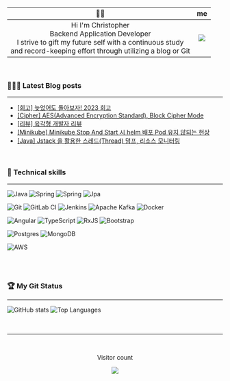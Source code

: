 
🙋‍♂️     | me
:-------------------------:|:-------------------------:
Hi I'm Christopher<br>Backend Application Developer<br>I strive to gift my future self with a continuous study<br>and record-keeping effort through utilizing a blog or Git |  ![](https://user-images.githubusercontent.com/61622657/222030844-7839aebc-1326-435e-9150-22538e3af32a.gif)

<br/>

### 👨🏻‍💻 Latest Blog posts
***
<!-- christopher3810:START -->
- [[회고] 늦었어도 돌아보자! 2023 회고](https://colevelup.tistory.com/52)
- [[Cipher] AES&lpar;Advanced Encryption Standard&rpar;, Block Cipher Mode](https://colevelup.tistory.com/51)
- [[리뷰] 육각형 개발자 리뷰](https://colevelup.tistory.com/50)
- [[Minikube] Minikube Stop And Start 시 helm 배포 Pod 유지 않되는 현상](https://colevelup.tistory.com/49)
- [[Java] Jstack 을 활용한 스레드&lpar;Thread&rpar; 덤프, 리소스 모니터링](https://colevelup.tistory.com/48)
<!-- christopher3810:END -->

<br/>

### 💼 Technical skills
***

![Java](https://img.shields.io/badge/java-%23ED8B00.svg?style=for-the-badge&logo=java&logoColor=white)
![Spring](https://img.shields.io/badge/spring-%236DB33F.svg?style=for-the-badge&logo=spring&logoColor=white)
![Spring](https://img.shields.io/badge/springboot-%236DB33F.svg?style=for-the-badge&logo=springboot&logoColor=white)
![Jpa](https://img.shields.io/badge/jpa-%236DB33F.svg?style=for-the-badge&logo=spring&logoColor=white)

![Git](https://img.shields.io/badge/git-%23F05033.svg?style=for-the-badge&logo=git&logoColor=white)
![GitLab CI](https://img.shields.io/badge/gitlab%20ci-%23181717.svg?style=for-the-badge&logo=gitlab&logoColor=white)
![Jenkins](https://img.shields.io/badge/jenkins-%232C5263.svg?style=for-the-badge&logo=jenkins&logoColor=white)
![Apache Kafka](https://img.shields.io/badge/Apache%20Kafka-000?style=for-the-badge&logo=apachekafka)
![Docker](https://img.shields.io/badge/docker-%230db7ed.svg?style=for-the-badge&logo=docker&logoColor=white)


![Angular](https://img.shields.io/badge/angular-%23DD0031.svg?style=for-the-badge&logo=angular&logoColor=white)
![TypeScript](https://img.shields.io/badge/typescript-%23007ACC.svg?style=for-the-badge&logo=typescript&logoColor=white)
![RxJS](https://img.shields.io/badge/rxjs-%23B7178C.svg?style=for-the-badge&logo=reactivex&logoColor=white)
![Bootstrap](https://img.shields.io/badge/bootstrap-%23563D7C.svg?style=for-the-badge&logo=bootstrap&logoColor=white)


![Postgres](https://img.shields.io/badge/postgres-%23316192.svg?style=for-the-badge&logo=postgresql&logoColor=white)
![MongoDB](https://img.shields.io/badge/MongoDB-%234ea94b.svg?style=for-the-badge&logo=mongodb&logoColor=white)


![AWS](https://img.shields.io/badge/AWS-%23FF9900.svg?style=for-the-badge&logo=amazon-aws&logoColor=white)

<br>
<br>

### 🏆  My Git Status
***

<div style="display:flex;">
  <img src="https://github-readme-stats.vercel.app/api?username=Christopher3810&show_icons=true&count_private=true&theme=dark" alt="GitHub stats" />
  &nbsp 
  <img src="https://github-readme-stats.vercel.app/api/top-langs/?username=Christopher3810&langs_count=10&layout=compact&theme=dark" alt="Top Languages" />
</div>



<br>
<br>

***

<br>

 <!-- retro visitor counter -->
 <p align="center" >Visitor count</p>
 <p align="center"> 
  <img src="https://profile-counter.glitch.me/christopher3810/count.svg" />
 </p>

<br>
<br>



<!--
**christopher3810/christopher3810** is a ✨ _special_ ✨ repository because its `README.md` (this file) appears on your GitHub profile.

Here are some ideas to get you started:

- 🔭 I’m currently working on ...
- 🌱 I’m currently learning ...
- 👯 I’m looking to collaborate on ...
- 🤔 I’m looking for help with ...
- 💬 Ask me about ...
- 📫 How to reach me: ...
- 😄 Pronouns: ...
- ⚡ Fun fact: ...
-->
